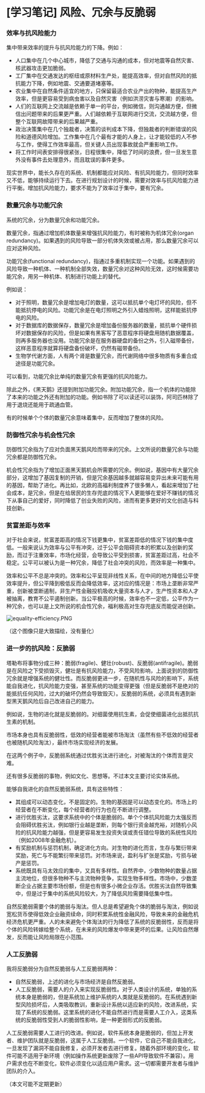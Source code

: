 # [学习笔记] 风险、冗余与反脆弱

### 效率与抗风险能力

集中带来效率的提升与抗风险能力的下降。例如：

* 人口集中在几个中心城市，降低了交通与沟通的成本，但对地震等自然灾害、核武器攻击更加脆弱。
* 工厂集中在交通发达的枢纽或原材料生产处，能提高效率，但对自然风险的抵抗能力下降，例如地震、交通要道堵塞等。
* 农业集中在自然条件适宜的地方，只保留最适合农业产出的物种，能提高生产效率，但是更容易受到病虫害以及自然灾害（例如洪涝灾害与寒潮）的影响。
* 人们的互联网上交流越是依赖于单一的平台，例如微信，则沟通越方便，但微信出问题带来的后果更严重。人们越依赖于互联网进行交流，交流越方便，但整个互联网故障带来的后果越严重。
* 政治决策集中在几个独裁者，决策的谈判成本下降，但独裁者的判断错误的风险和道德风险增加。工作集中在几个最有才能的人身上，让才能较低的人不参与工作，使得工作效率最高，但关键人员出现事故就会严重影响工作。
* 将工作时间表安排得很紧张，日程很集中，降低了时间的浪费，但一旦发生意外没有事件去处理意外，而且耽误的事件更多。

现实世界中，能长久存在的系统、机制都能应对风险、有抗风险能力，但同时效率又不低，能够持续运行下去。在进行规划设计的时候，需要对效率与抗风险能力进行平衡。增加抗风险能力，要求不能为了效率过于集中，要有冗余。

### 数量冗余与功能冗余

系统的冗余，分为数量冗余和功能冗余。

数量冗余，指通过增加机体数量来增强抗风险能力，有时被称为机体冗余(organ redundancy)。如果遇到的风险导致一部分机体失效或被占用，那么数量冗余可以应对这种风险。

功能冗余(functional redundancy)，指通过多重机制实现一个功能。如果遇到的风险导致一种机体、一种机制全部失效，数量冗余对这种风险无效，这时候需要功能冗余，用另一种机体、机制进行功能上的替代。

例如说：

* 对于照明，数量冗余是增加电灯的数量，这可以抵抗单个电灯坏的风险，但不能抵抗停电的风险。功能冗余是在电灯照明之外引入蜡烛照明，这样能抵抗停电的风险。
* 对于数据库的数据保存，数量冗余是增加备份服务器的数量，抵抗单个硬件损坏对数据保存的风险，但是如果有黑客写了恶意程序将硬盘用随机数据覆盖，则再多服务器也没用。功能冗余是在服务器硬盘的备份之外，引入磁带备份，这样恶意程序就算将硬盘备份破坏，仍然有磁带备份。
* 生物学代谢方面，人有两个肾是数量冗余，而代谢网络中很多物质有多重合成途径是功能冗余。

可以看到，功能冗余比单纯的数量冗余有更强的抗风险能力。

除此之外，《黑天鹅》还提到附加功能冗余。附加功能冗余，指一个机体的功能除了本来的功能之外还有附加的功能。例如书除了可以读还可以装饰，阿司匹林除了用于退烧还能用于疏通血管。

有的时候单个个体的数量冗余意味着集中，反而增加了整体的风险。

### 防御性冗余与机会性冗余

防御性冗余指为了应对负面黑天鹅风险而带来的冗余。上文所说的数量冗余与功能冗余都是防御性冗余。

机会性冗余指为了增加正面黑天鹅机会所需要的冗余。例如说，基因中有大量冗余部分，这增加了基因复制的开销，但是冗余基因越多就越容易变异出未来可能有用的基因，帮助了进化。再比如，北欧的高福利制度养了很多懒人，看起来增加了社会成本，是冗余，但是在给居民的生存兜底的情况下人更能够在爱好不赚钱的情况下从事自己的爱好，同时降低了创业失败的风险，进而有更多更好的文化创造与科技创新。

### 贫富差距与效率

对于社会来说，贫富差距高的情况下钱更集中，贫富差距低的情况下钱的集中度低。一般来说认为效率与公平有冲突，过于公平会阻碍资本的积累以及创新的奖励，而过于注重效率，市场化经营，会导致公平受到损害，贫富差距过高，社会不稳定。公平可以被认为是一种冗余，降低了社会冲突的风险，而效率是一种集中。

效率和公平不总是冲突的。效率和公平呈现非线性关系，在中间的地方降低公平使效率提升，但公平降到极低反而会降低效率，这对应的情况是：市场上垄断非常严重，创新被垄断遏制，非生产性金融投机吸收大量资本与人才，生产性资本和人才被抽离，教育不公平遏制创新。当公平极高的时候，效率也不一定低，公平作为一种冗余，也可以是上文所说的机会性冗余，福利极高对生存兜底反而能促进创新。

![equality-efficiency.PNG](https://i.loli.net/2021/05/05/wHmzflbJ9nVR4yc.png)

（这个图像只是大致描绘，没有量化）

### 进一步的抗风险：反脆弱

塔勒布将事物分成三种：脆弱(fragile)、健壮(robust)、反脆弱(antifragile)。脆弱是在风险之下受损毁灭，健壮是有抗风险能力，不受风险影响，上面说到的防御性冗余就是增强系统的健壮性。而反脆弱更进一步，在随机性与风险的影响下，系统能自我进化，抗风险能力变强，甚至系统的功能变得更强（但是反脆弱不是绝对的能抵抗任何风险，过大的破坏仍然会导致毁灭）。反脆弱的系统，必须具有遇到新型黑天鹅风险后自己改进自己的能力。

例如说，生物的进化就是反脆弱的。对细菌使用抗生素，会促使细菌进化出抵抗抗生素的机制。

市场本身也具有反脆弱性，低效的经营者能被市场淘汰（虽然有些不低效的经营者也被随机风险淘汰），最终市场实现经济的发展。

在这两个例子中，反脆弱系统通过优胜劣汰进行进化，对被淘汰的个体而言是灾难。

还有很多反脆弱的事物，例如文化、思想等。不过本文主要讨论实体系统。

能够自我进化的自然反脆弱系统，具有这些特性：

* 其组成可以动态变化，不是固定的。生物的基因是可以动态变化的。市场上的经营者在不断变化，每个经营者的行为也在不断进行调整。
* 进行优胜劣汰，这要求系统中的个体是脆弱的。单个个体抗风险能力太强反而会阻碍优胜劣汰，例如银行业越是垄断，则每个银行资金越充裕，对随机小风险的抗风险能力越强，但是更容易发生投资失误或责任错位导致的系统性风险（例如2008年金融危机）。
* 有奖励机制与惩罚机制，确定进化方向。对生物的进化而言，生存与繁衍带来奖励，死亡与不能繁衍带来惩罚。对市场来说，盈利与扩张是奖励，亏损与破产是惩罚。
* 系统既具有马太效应的集中，又具有多样性。自然界中，少数物种的数量占据主流地位，但很多物种不与主流物种竞争，实现生物多样性。市场中，少数垄断企业占据主要市场份额，但是也有很多小微企业存活。优胜劣汰自然导致集中，但是过于集中的系统风险较大，为了降低风险需要降低集中性。

自然反脆弱需要个体的脆弱与淘汰。但人总是希望避免个体的脆弱与淘汰，例如说宽松货币使得低效企业融资续命，同时积累系统性金融风险，导致未来的金融危机经济危机更严重。人的未来避免个体淘汰的行为降低了系统的反脆弱性，反而是将个体的风险转嫁给整个系统，在未来的风险爆发中带来更坏的后果。让风险自然爆发，反而能让风险局限在小范围。

### 人工反脆弱

我将反脆弱分为自然反脆弱与人工反脆弱两种：

* 自然反脆弱，上述的进化与市场经济是自然反脆弱。
* 人工反脆弱，需要人的介入来实现反脆弱性。对于人类设计的系统，单独的系统本身是脆弱的，但是系统加上维护系统的人类就是反脆弱的。在系统遇到新型风险损坏后，人类吸取教训，重新设计系统以适应新的风险，改进系统，实现了系统的反脆弱。这里系统的进化不能自然进行而是需要人工介入，这类系统的反脆弱性受到人的脆弱性影响，是一种更弱形式的反脆弱。

人工反脆弱需要人工进行的改进。例如说，软件系统本身是脆弱的，但加上开发者、维护团队就是反脆弱，这属于人工反脆弱。一个软件，它自己不能自我进化，一旦发现了漏洞不能自我修复，必须开发者去进行修复。随着外部环境的变化，软件可能不适用于新环境（例如操作系统更新废除了一些API导致软件不兼容）。用户需求也在不断变化，软件必须变化以适应用户需求。这一切都需要开发者与维护团队的介入。



（本文可能不定期更新）





